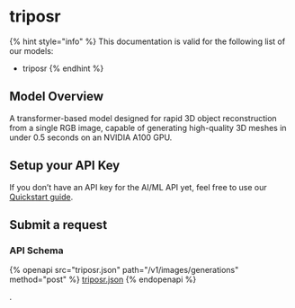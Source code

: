 # triposr

{% hint style="info" %}
This documentation is valid for the following list of our models:

* triposr
{% endhint %}

## Model Overview

A transformer-based model designed for rapid 3D object reconstruction from a single RGB image, capable of generating high-quality 3D meshes in under 0.5 seconds on an NVIDIA A100 GPU.

## Setup your API Key

If you don’t have an API key for the AI/ML API yet, feel free to use our [Quickstart guide](https://docs.aimlapi.com/quickstart/setting-up).

## Submit a request

### API Schema

{% openapi src="triposr.json" path="/v1/images/generations" method="post" %}
[triposr.json](triposr.json)
{% endopenapi %}

.
